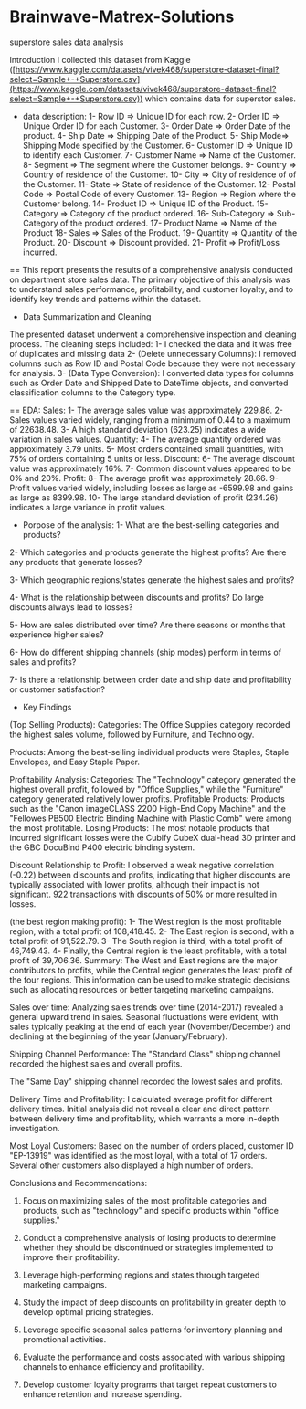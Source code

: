 # Brainwave-Matrex-Solutions
superstore sales data analysis

Introduction
I collected this dataset from Kaggle ([https://www.kaggle.com/datasets/vivek468/superstore-dataset-final?select=Sample+-+Superstore.csv](https://www.kaggle.com/datasets/vivek468/superstore-dataset-final?select=Sample+-+Superstore.csv)) 
which contains data for superstor sales.

* data description:
1- Row ID => Unique ID for each row.
2- Order ID => Unique Order ID for each Customer.
3- Order Date => Order Date of the product.
4- Ship Date => Shipping Date of the Product.
5- Ship Mode=> Shipping Mode specified by the Customer.
6- Customer ID => Unique ID to identify each Customer.
7- Customer Name => Name of the Customer.
8- Segment => The segment where the Customer belongs.
9- Country => Country of residence of the Customer.
10- City => City of residence of of the Customer.
11- State => State of residence of the Customer.
12- Postal Code => Postal Code of every Customer.
13- Region => Region where the Customer belong.
14- Product ID => Unique ID of the Product.
15- Category => Category of the product ordered.
16- Sub-Category => Sub-Category of the product ordered.
17- Product Name => Name of the Product
18- Sales => Sales of the Product.
19- Quantity => Quantity of the Product.
20- Discount => Discount provided.
21- Profit => Profit/Loss incurred.
  
== This report presents the results of a comprehensive analysis conducted on department store sales data. The primary objective of this analysis was to understand sales performance, profitability, and customer loyalty, and to identify key trends and patterns within the dataset.

- Data Summarization and Cleaning

The presented dataset underwent a comprehensive inspection and cleaning process.
The cleaning steps included:
1- I checked the data and it was free of duplicates and missing data
2- (Delete unnecessary Columns): I removed columns such as Row ID and Postal Code because they were not necessary for analysis.
3- (Data Type Conversion): I converted data types for columns such as Order Date and Shipped Date to DateTime objects, and converted classification columns to the Category type.

== EDA:
Sales:
1- The average sales value was approximately 229.86.
2- Sales values ​​varied widely, ranging from a minimum of 0.44 to a maximum of 22638.48.
3- A high standard deviation (623.25) indicates a wide variation in sales values.
Quantity:
4- The average quantity ordered was approximately 3.79 units.
5- Most orders contained small quantities, with 75% of orders containing 5 units or less.
Discount:
6- The average discount value was approximately 16%.
7- Common discount values ​​appeared to be 0% and 20%.
Profit:
8- The average profit was approximately 28.66.
9- Profit values ​​varied widely, including losses as large as -6599.98 and gains as large as 8399.98.
10- The large standard deviation of profit (234.26) indicates a large variance in profit values.

- Porpose of the analysis:
1- What are the best-selling categories and products?

2- Which categories and products generate the highest profits? Are there any products that generate losses?

3- Which geographic regions/states generate the highest sales and profits?

4- What is the relationship between discounts and profits? Do large discounts always lead to losses?

5- How are sales distributed over time? Are there seasons or months that experience higher sales?

6- How do different shipping channels (ship modes) perform in terms of sales and profits?

7- Is there a relationship between order date and ship date and profitability or customer satisfaction?

- Key Findings

(Top Selling Products):
Categories: The Office Supplies category recorded the highest sales volume, followed by Furniture, and Technology.

Products: Among the best-selling individual products were Staples, Staple Envelopes, and Easy Staple Paper.

 Profitability Analysis:
Categories: The "Technology" category generated the highest overall profit, followed by "Office Supplies," while the "Furniture" category generated relatively lower profits.
Profitable Products: Products such as the "Canon imageCLASS 2200 High-End Copy Machine" and the "Fellowes PB500 Electric Binding Machine with Plastic Comb" were among the most profitable.
Losing Products: The most notable products that incurred significant losses were the Cubify CubeX dual-head 3D printer and the GBC DocuBind P400 electric binding system.

Discount Relationship to Profit:
I observed a weak negative correlation (-0.22) between discounts and profits, indicating that higher discounts are typically associated with lower profits, although their impact is not significant.
922 transactions with discounts of 50% or more resulted in losses.

(the best region making profit):
1- The West region is the most profitable region, with a total profit of 108,418.45.
2- The East region is second, with a total profit of 91,522.79.
3- The South region is third, with a total profit of 46,749.43.
4- Finally, the Central region is the least profitable, with a total profit of 39,706.36.
Summary:
The West and East regions are the major contributors to profits, while the Central region generates the least profit of the four regions. This information can be used to make strategic decisions such as allocating resources or better targeting marketing campaigns.

 Sales over time:
Analyzing sales trends over time (2014-2017) revealed a general upward trend in sales.
Seasonal fluctuations were evident, with sales typically peaking at the end of each year (November/December) and declining at the beginning of the year (January/February).

Shipping Channel Performance:
The "Standard Class" shipping channel recorded the highest sales and overall profits.

The "Same Day" shipping channel recorded the lowest sales and profits.

Delivery Time and Profitability:
I calculated average profit for different delivery times. Initial analysis did not reveal a clear and direct pattern between delivery time and profitability, which warrants a more in-depth investigation.

Most Loyal Customers:
Based on the number of orders placed, customer ID "EP-13919" was identified as the most loyal, with a total of 17 orders. Several other customers also displayed a high number of orders.

 Conclusions and Recommendations:

1. Focus on maximizing sales of the most profitable categories and products, such as "technology" and specific products within "office supplies."
2. Conduct a comprehensive analysis of losing products to determine whether they should be discontinued or strategies implemented to improve their profitability.
3. Leverage high-performing regions and states through targeted marketing campaigns.

4. Study the impact of deep discounts on profitability in greater depth to develop optimal pricing strategies.
5. Leverage specific seasonal sales patterns for inventory planning and promotional activities.
6. Evaluate the performance and costs associated with various shipping channels to enhance efficiency and profitability.
7. Develop customer loyalty programs that target repeat customers to enhance retention and increase spending.
